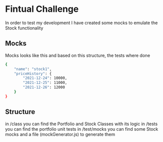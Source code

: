 # Fintual Challenge

In order to test my development I have created some mocks to emulate the Stock functionality

## Mocks

Mocks looks like this and based on this structure, the tests where done

```bash
{
    "name": "stock1",
    "priceHistory": {
        "2021-12-24": 10000,
        "2021-12-25": 11000,
        "2021-12-26": 12000
    }
}
```
## Structure

in /class you can find the Portfolio and Stock Classes with its logic
in /tests you can find the portfolio unit tests
in /test/mocks you can find some Stock mocks and a file (mockGenerator.js) to generate them